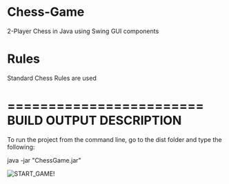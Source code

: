 # Chess-Game
2-Player Chess in Java using Swing GUI components

# Rules
Standard Chess Rules are used

========================
BUILD OUTPUT DESCRIPTION
========================

To run the project from the command line, go to the dist folder and
type the following:

java -jar "ChessGame.jar" 


![START_GAME!](Chess-Game\gitimage1.PNG)